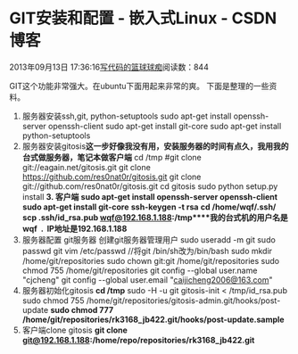 
# GIT安装和配置 - 嵌入式Linux - CSDN博客

2013年09月13日 17:36:16[写代码的篮球球痴](https://me.csdn.net/weiqifa0)阅读数：844


GIT这个功能非常强大。在ubuntu下面用起来非常的爽。
下面是整理的一些资料。
1. 服务器安装ssh,git, python-setuptools
sudo apt-get install openssh-server openssh-client
sudo apt-get install git-core
sudo apt-get install python-setuptools
2. 服务器安装gitosis**这一步好像我没有用，安装服务器的时间有点久，我用我的台式做服务器，笔记本做客户端**
cd /tmp
\#git clone git://eagain.net/gitosis.git
git clone https://github.com/res0nat0r/gitosis.git
git clone git://github.com/res0nat0r/gitosis.git
cd gitosis
sudo python setup.py install
**3. 客户端**
**sudo apt-get install openssh-server openssh-client**
**sudo apt-get install git-core**
**ssh-keygen -t rsa**
**cd /home/wqf/.ssh/**
**scp .ssh/id_rsa.pub wqf@192.168.1.188:/tmp****我的台式机的用户名是wqf  .  IP地址是192.168.1.188**
4. 服务器配置 git服务器
创建git服务器管理用户
sudo useradd -m git
sudo passwd git
vim /etc/passwd //将git /bin/sh改为/bin/bash
sudo mkdir /home/git/repositories
sudo chown git:git /home/git/repositories
sudo chmod 755 /home/git/repositories
git config --global user.name "cjcheng"
git config --global user.email "caijicheng2006@163.com"
5. 服务器初始化gitosis
**cd /tmp**
sudo -H -u git gitosis-init < /tmp/id_rsa.pub
sudo chmod 755 /home/git/repositories/gitosis-admin.git/hooks/post-update
**sudo chmod 777 /home/git/repositories/rk3168_jb422.git/hooks/post-update.sample**
6. 客户端clone gitosis
**git clone git@192.168.1.188:/home/repo/repositories/rk3168_jb422.git**



